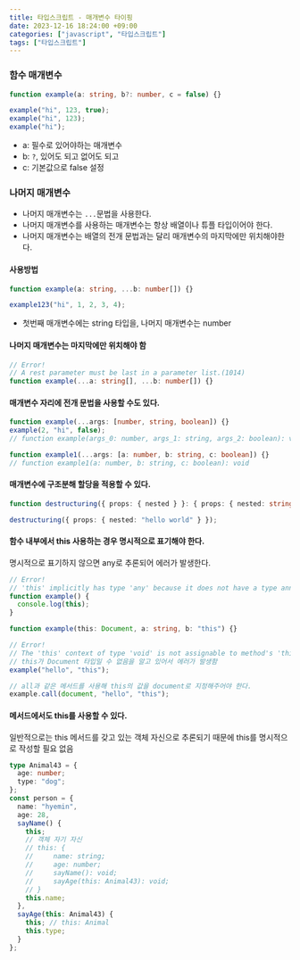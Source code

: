 ```yaml
---
title: 타입스크립트 - 매개변수 타이핑
date: 2023-12-16 18:24:00 +09:00
categories: ["javascript", "타입스크립트"]
tags: ["타입스크립트"]
---
```


### 함수 매개변수

```ts
function example(a: string, b?: number, c = false) {}

example("hi", 123, true);
example("hi", 123);
example("hi");
```

- a: 필수로 있어야하는 매개변수
- b: `?`, 있어도 되고 없어도 되고
- c: 기본값으로 false 설정

### 나머지 매개변수

- 나머지 매개변수는 `...`문법을 사용한다.
- 나머지 매개변수를 사용하는 매개변수는 항상 배열이나 튜플 타입이어야 한다.
- 나머지 매개변수는 배열의 전개 문법과는 달리 매개변수의 마지막에만 위치해야한다.

#### 사용방법

```ts
function example(a: string, ...b: number[]) {}

example123("hi", 1, 2, 3, 4);
```

- 첫번째 매개변수에는 string 타입을, 나머지 매개변수는 number

#### 나머지 매개변수는 마지막에만 위치해야 함

```ts
// Error!
// A rest parameter must be last in a parameter list.(1014)
function example(...a: string[], ...b: number[]) {}
```

#### 매개변수 자리에 전개 문법을 사용할 수도 있다.

```ts
function example(...args: [number, string, boolean]) {}
example(2, "hi", false);
// function example(args_0: number, args_1: string, args_2: boolean): void

function example1(...args: [a: number, b: string, c: boolean]) {}
// function example1(a: number, b: string, c: boolean): void
```

#### 매개변수에 구조분해 할당을 적용할 수 있다.

```ts
function destructuring({ props: { nested } }: { props: { nested: string } }) {}

destructuring({ props: { nested: "hello world" } });
```

#### 함수 내부에서 this 사용하는 경우 명시적으로 표기해야 한다.

명시적으로 표기하지 않으면 any로 추론되어 에러가 발생한다.

```ts
// Error!
// 'this' implicitly has type 'any' because it does not have a type annotation.(2683)
function example() {
  console.log(this);
}
```

```ts
function example(this: Document, a: string, b: "this") {}

// Error!
// The 'this' context of type 'void' is not assignable to method's 'this' of type 'Document'
// this가 Document 타입일 수 없음을 알고 있어서 에러가 발생함
example("hello", "this");

// all과 같은 메서드를 사용해 this의 값을 document로 지정해주어야 한다.
example.call(document, "hello", "this");
```

#### 메서드에서도 this를 사용할 수 있다.

일반적으로는 this 메서드를 갖고 있는 객체 자신으로 추론되기 때문에 this를 명시적으로 작성할 필요 없음

```ts
type Animal43 = {
  age: number;
  type: "dog";
};
const person = {
  name: "hyemin",
  age: 28,
  sayName() {
    this;
    // 객체 자기 자신
    // this: {
    //     name: string;
    //     age: number;
    //     sayName(): void;
    //     sayAge(this: Animal43): void;
    // }
    this.name;
  },
  sayAge(this: Animal43) {
    this; // this: Animal
    this.type;
  }
};
```

